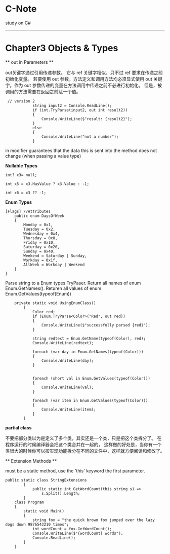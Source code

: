 # C-Note
study on C#

---

# Chapter3 Objects & Types #

** out in Parameters **

out关键字通过引用传递参数。 它与 ref 关键字相似，只不过 ref 要求在传递之前初始化变量。 若要使用 out 参数，方法定义和调用方法均必须显式使用 out 关键字。作为 out 参数传递的变量在方法调用中传递之前不必进行初始化。 但是，被调用的方法需要在返回之前赋一个值。

```
 // version 2
            string input2 = Console.ReadLine();
            if (int.TryParse(input2, out int result2))
            {
                Console.WriteLine($"result: {result2}");
            }
            else
            {
                Console.WriteLine("not a number");
            }
```            

in modifier guarantees that the data this is sent into the method does not change (when passing a value type)

**Nullable Types**
```
int? x3= null;

int x5 = x3.HasValue ? x3.Value : -1;

int x6 = x3 ?? -1;
```
**Enum Types**
```
[Flags] //Attributes
    public enum DaysOfWeek
    {
        Monday = 0x1,
        Tuesday = 0x2,
        Wednesday = 0x4,
        Thursday = 0x8,
        Friday = 0x10,
        Saturday = 0x20,
        Sunday = 0x40,
        Weekend = Saturday | Sunday,
        Workday = 0x1f,
        AllWeek = Workday | Weekend
    }
}
```

Parse string to a Enum types TryPaser<T>. Return all names of enum Enum.GetNames(). Returen all values of enum Enum.GetValues(typeof(Enum)) 

```    
    private static void UsingEnumClass()
        {
            Color red;
            if (Enum.TryParse<Color>("Red", out red))
            {
                Console.WriteLine($"successfully parsed {red}");
            }

            string redtext = Enum.GetName(typeof(Color), red);
            Console.WriteLine(redtext);

            foreach (var day in Enum.GetNames(typeof(Color)))
            {
                Console.WriteLine(day);
            }


            foreach (short val in Enum.GetValues(typeof(Color)))
            {
                Console.WriteLine(val);
            }

            foreach (var item in Enum.GetValues(typeof(Color)))
            {
                Console.WriteLine(item);
            }
        }
```
**partial class**

不要把部分类以为是定义了多个类，其实还是一个类，只是把这个类拆分了。 在程序运行的时候编译器会把这个类合并在一起的， 这样做的好处是，当你有一个类很大的时候你可以按实现功能拆分在不同的文件中，这样就方便阅读和修改了。

** Extension Methods **

must be a static method, use the 'this' keyword the first parameter.

```
public static class StringExtensions
        {
            public static int GetWordCount(this string s) =>
                s.Split().Length;           
        }
    class Program
    {
        static void Main()
        {
            string fox = "the quick brown fox jumped over the lazy dogs down 9876543210 times";
            int wordCount = fox.GetWordCount();
            Console.WriteLine($"{wordCount} words");
            Console.ReadLine();
        }
    }
```









